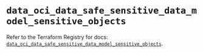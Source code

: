 # `data_oci_data_safe_sensitive_data_model_sensitive_objects`

Refer to the Terraform Registry for docs: [`data_oci_data_safe_sensitive_data_model_sensitive_objects`](https://registry.terraform.io/providers/oracle/oci/7.19.0/docs/data-sources/data_safe_sensitive_data_model_sensitive_objects).

